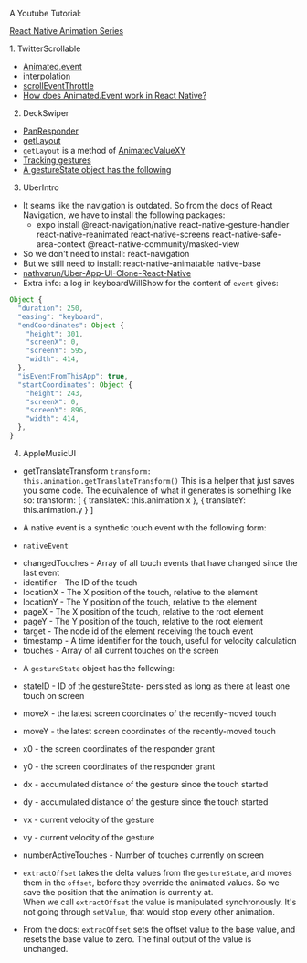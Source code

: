 A Youtube Tutorial:

[React Native Animation Series](https://www.youtube.com/watch?v=LP6zmnMcHR0&list=PLy9JCsy2u97k6olfalMTA_XSPz4pNuT46)


1. TwitterScrollable
- [Animated.event](https://animationbook.codedaily.io/animated-event/)
- [interpolation](https://facebook.github.io/react-native/docs/animations#interpolation)
- [scrollEventThrottle](https://reactnative.dev/docs/scrollview#scrolleventthrottle)
- [How does Animated.Event work in React Native?](https://stackoverflow.com/questions/43510145/how-does-animated-event-work-in-react-native)


2. DeckSwiper
- [PanResponder](https://facebook.github.io/react-native/docs/panresponder)
- [getLayout](https://animationbook.codedaily.io/get-layout/)
- `getLayout` is a method of [AnimatedValueXY](https://facebook.github.io/react-native/docs/animatedvaluexy#getlayout)
- [Tracking gestures](https://facebook.github.io/react-native/docs/animations#tracking-gestures)
- [A gestureState object has the following](https://facebook.github.io/react-native/docs/panresponder#__docusaurus)
    

3. UberIntro
- It seams like the navigation is outdated. So from the docs of React Navigation, we have to install the following packages: 
    * expo install @react-navigation/native react-native-gesture-handler react-native-reanimated react-native-screens react-native-safe-area-context @react-native-community/masked-view
- So we don't need to install: react-navigation
- But we still need to install: react-native-animatable native-base
- [nathvarun/Uber-App-UI-Clone-React-Native](https://github.com/nathvarun/Uber-App-UI-Clone-React-Native)
- Extra info: a log in keyboardWillShow for the content of `event` gives:  
```js
Object {
  "duration": 250,
  "easing": "keyboard",
  "endCoordinates": Object {
    "height": 301,
    "screenX": 0,
    "screenY": 595,
    "width": 414,
  },
  "isEventFromThisApp": true,
  "startCoordinates": Object {
    "height": 243,
    "screenX": 0,
    "screenY": 896,
    "width": 414,
  },
}
```

4. AppleMusicUI
-  getTranslateTransform
  `transform: this.animation.getTranslateTransform()`
  This is a helper that just saves you some code. 
  The equivalence of what it generates 
  is something like so:
  transform: [
      {
          translateX: this.animation.x
      },
      {
          translateY: this.animation.y
      }
  ]

- A native event is a synthetic touch event with the following form:

* `nativeEvent`
- changedTouches - Array of all touch events that have changed since the last event
- identifier - The ID of the touch
- locationX - The X position of the touch, relative to the element
- locationY - The Y position of the touch, relative to the element
- pageX - The X position of the touch, relative to the root element
- pageY - The Y position of the touch, relative to the root element
- target - The node id of the element receiving the touch event
- timestamp - A time identifier for the touch, useful for velocity calculation
- touches - Array of all current touches on the screen

* A `gestureState` object has the following:
- stateID - ID of the gestureState- persisted as long as there at least one touch on screen
- moveX - the latest screen coordinates of the recently-moved touch
- moveY - the latest screen coordinates of the recently-moved touch
- x0 - the screen coordinates of the responder grant
- y0 - the screen coordinates of the responder grant
- dx - accumulated distance of the gesture since the touch started
- dy - accumulated distance of the gesture since the touch started
- vx - current velocity of the gesture
- vy - current velocity of the gesture
- numberActiveTouches - Number of touches currently on screen

- `extractOffset` takes the delta values from the `gestureState`, and moves them in the `offset`,  before they override the animated values. So we save the position that the animation is currently at.          
When we call `extractOffset` the value is manipulated synchronously. It's not going through `setValue`, that would stop every other animation.

- From the docs:
`extracOffset` sets the offset value to the base value,  and resets the base value to zero. The final output of the value is unchanged.
